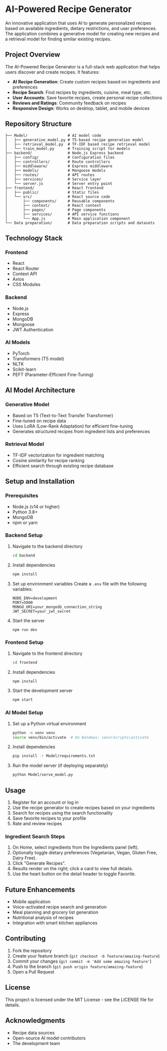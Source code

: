 # AI-Powered Recipe Generator

An innovative application that uses AI to generate personalized recipes based on available ingredients, dietary restrictions, and user preferences. The application combines a generative model for creating new recipes and a retrieval model for finding similar existing recipes.

## Project Overview

The AI-Powered Recipe Generator is a full-stack web application that helps users discover and create recipes. It features:

- **AI Recipe Generation**: Create custom recipes based on ingredients and preferences
- **Recipe Search**: Find recipes by ingredients, cuisine, meal type, etc.
- **User Accounts**: Save favorite recipes, create personal recipe collections
- **Reviews and Ratings**: Community feedback on recipes
- **Responsive Design**: Works on desktop, tablet, and mobile devices

## Repository Structure

```
├── Model/                  # AI model code
│   ├── generative_model.py # T5-based recipe generation model
│   ├── retrieval_model.py  # TF-IDF based recipe retrieval model
│   └── train_model.py      # Training script for models
├── backend/                # Node.js Express backend
│   ├── config/             # Configuration files
│   ├── controllers/        # Route controllers
│   ├── middleware/         # Express middleware
│   ├── models/             # Mongoose models
│   ├── routes/             # API routes
│   ├── services/           # Service layer
│   └── server.js           # Server entry point
├── frontend/               # React frontend
│   ├── public/             # Static files
│   └── src/                # React source code
│       ├── components/     # Reusable components
│       ├── context/        # React context
│       ├── pages/          # Page components
│       ├── services/       # API service functions
│       └── App.js          # Main application component
└── Data preparation/       # Data preparation scripts and datasets
```

## Technology Stack

### Frontend
- React
- React Router
- Context API
- Axios
- CSS Modules

### Backend
- Node.js
- Express
- MongoDB
- Mongoose
- JWT Authentication

### AI Models
- PyTorch
- Transformers (T5 model)
- NLTK
- Scikit-learn
- PEFT (Parameter-Efficient Fine-Tuning)

## AI Model Architecture

### Generative Model
- Based on T5 (Text-to-Text Transfer Transformer)
- Fine-tuned on recipe data
- Uses LoRA (Low-Rank Adaptation) for efficient fine-tuning
- Generates structured recipes from ingredient lists and preferences

### Retrieval Model
- TF-IDF vectorization for ingredient matching
- Cosine similarity for recipe ranking
- Efficient search through existing recipe database

## Setup and Installation

### Prerequisites
- Node.js (v14 or higher)
- Python 3.8+
- MongoDB
- npm or yarn

### Backend Setup

1. Navigate to the backend directory
   ```bash
   cd backend
   ```

2. Install dependencies
   ```bash
   npm install
   ```

3. Set up environment variables
   Create a `.env` file with the following variables:
   ```
   NODE_ENV=development
   PORT=5000
   MONGO_URI=your_mongodb_connection_string
   JWT_SECRET=your_jwt_secret
   ```

4. Start the server
   ```bash
   npm run dev
   ```

### Frontend Setup

1. Navigate to the frontend directory
   ```bash
   cd frontend
   ```

2. Install dependencies
   ```bash
   npm install
   ```

3. Start the development server
   ```bash
   npm start
   ```

### AI Model Setup

1. Set up a Python virtual environment
   ```bash
   python -m venv venv
   source venv/bin/activate  # On Windows: venv\Scripts\activate
   ```

2. Install dependencies
   ```bash
   pip install -r Model/requirements.txt
   ```

3. Run the model server (if deploying separately)
   ```bash
   python Model/serve_model.py
   ```

## Usage

1. Register for an account or log in
2. Use the recipe generator to create recipes based on your ingredients
3. Search for recipes using the search functionality
4. Save favorite recipes to your profile
5. Rate and review recipes

### Ingredient Search Steps
1. On Home, select ingredients from the Ingredients panel (left).
2. Optionally toggle dietary preferences (Vegetarian, Vegan, Gluten Free, Dairy Free).
3. Click "Generate Recipes".
4. Results render on the right; click a card to view full details.
5. Use the heart button on the detail header to toggle Favorite.

## Future Enhancements

- Mobile application
- Voice-activated recipe search and generation
- Meal planning and grocery list generation
- Nutritional analysis of recipes
- Integration with smart kitchen appliances

## Contributing

1. Fork the repository
2. Create your feature branch (`git checkout -b feature/amazing-feature`)
3. Commit your changes (`git commit -m 'Add some amazing feature'`)
4. Push to the branch (`git push origin feature/amazing-feature`)
5. Open a Pull Request

## License

This project is licensed under the MIT License - see the LICENSE file for details.

## Acknowledgments

- Recipe data sources
- Open-source AI model contributors
- The development team
